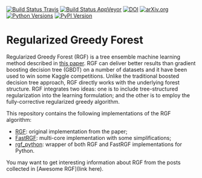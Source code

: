 [![Build Status Travis](https://travis-ci.org/RGF-team/rgf.svg?branch=master)](https://travis-ci.org/RGF-team/rgf)
[![Build Status AppVeyor](https://ci.appveyor.com/api/projects/status/u3612bfh9pmela42/branch/master?svg=true)](https://ci.appveyor.com/project/RGF-team/rgf)
[![DOI](https://zenodo.org/badge/DOI/10.1109/TPAMI.2013.159.svg)](https://doi.org/10.1109/TPAMI.2013.159)
[![arXiv.org](https://img.shields.io/badge/arXiv-1109.0887-b31b1b.svg)](https://arxiv.org/abs/1109.0887)
[![Python Versions](https://img.shields.io/pypi/pyversions/rgf_python.svg)](https://pypi.org/project/rgf_python)
[![PyPI Version](https://badge.fury.io/py/rgf_python.svg)](https://badge.fury.io/py/rgf_python)

# Regularized Greedy Forest

Regularized Greedy Forest (RGF) is a tree ensemble machine learning method described in [this paper](https://arxiv.org/abs/1109.0887).
RGF can deliver better results than gradient boosting decision tree (GBDT) on a number of datasets and it have been used to win some Kaggle competitions.
Unlike the traditional boosted decision tree approach, RGF directly works with the underlying forest structure.
RGF integrates two ideas: one is to include tree-structured regularization into the learning formulation; and the other is to employ the fully-corrective regularized greedy algorithm.

This repository contains the following implementations of the RGF algorithm:

- [RGF](https://github.com/RGF-team/rgf/tree/master/RGF): original implementation from the paper;
- [FastRGF](https://github.com/RGF-team/rgf/tree/master/FastRGF): multi-core implementation with some simplifications;
- [rgf_python](https://github.com/RGF-team/rgf/tree/master/python-package): wrapper of both RGF and FastRGF implementations for Python.

You may want to get interesting information about RGF from the posts collected in [Awesome RGF](link here).

